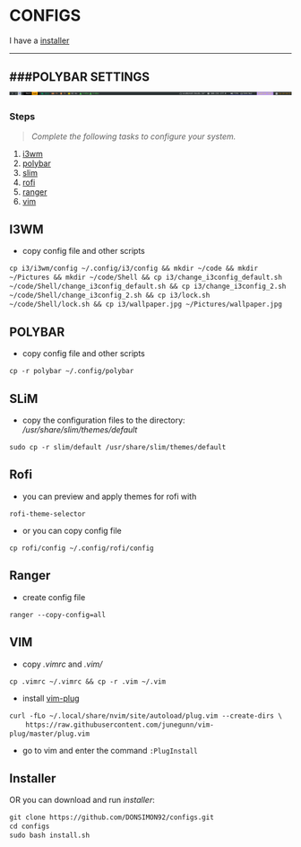 # CONFIGS
I have a [installer](https://github.com/DONSIMON92/configs/blob/master/install.sh "his code")

---

###POLYBAR SETTINGS
![Polybar illustration](https://github.com/DONSIMON92/configs/blob/master/illustration.png)
---
### Steps

> *Complete the following tasks to configure your system.*

1. [i3wm](https://github.com/DONSIMON92/configs#i3wm "will transfer to the desired head")
2. [polybar](https://github.com/DONSIMON92/configs#polybar "will transfer to the desired head")
3. [slim](https://github.com/DONSIMON92/configs#slim "will transfer to the desired head")
4. [rofi](https://github.com/DONSIMON92/configs#rofi "will transfer to the desired head") 
5. [ranger](https://github.com/DONSIMON92/configs#ranger "will transfer to the desired head")
6. [vim](https:github.com/DONSIMON92/configs#vim "will transfer to the desired head")

## I3WM

+ copy config file and other scripts
```
cp i3/i3wm/config ~/.config/i3/config && mkdir ~/code && mkdir ~/Pictures && mkdir ~/code/Shell && cp i3/change_i3config_default.sh ~/code/Shell/change_i3config_default.sh && cp i3/change_i3config_2.sh ~/code/Shell/change_i3config_2.sh && cp i3/lock.sh ~/code/Shell/lock.sh && cp i3/wallpaper.jpg ~/Pictures/wallpaper.jpg
```

## POLYBAR

+ copy config file and other scripts
```
cp -r polybar ~/.config/polybar
```

## SLiM

+ copy the configuration files to the directory: */usr/share/slim/themes/default*
```
sudo cp -r slim/default /usr/share/slim/themes/default
```

## Rofi

+ you can preview and apply themes for rofi with
```
rofi-theme-selector
```

+ or you can copy config file
```
cp rofi/config ~/.config/rofi/config
```

## Ranger

+ create config file
```
ranger --copy-config=all
```

## VIM

+ copy *.vimrc* and *.vim/*
```
cp .vimrc ~/.vimrc && cp -r .vim ~/.vim 
```

+ install [vim-plug](https://github.com/junegunn/vim-plug "github link")
```
curl -fLo ~/.local/share/nvim/site/autoload/plug.vim --create-dirs \
    https://raw.githubusercontent.com/junegunn/vim-plug/master/plug.vim
```
+ go to vim and enter the command `:PlugInstall`

## Installer

OR you can download and run *installer*:
```
git clone https://github.com/DONSIMON92/configs.git
cd configs
sudo bash install.sh
```
